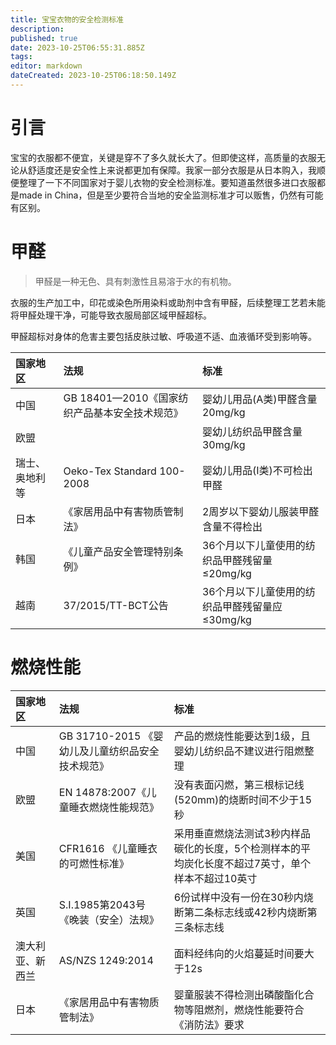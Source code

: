 ```yaml
---
title: 宝宝衣物的安全检测标准
description: 
published: true
date: 2023-10-25T06:55:31.885Z
tags: 
editor: markdown
dateCreated: 2023-10-25T06:18:50.149Z
---
```


# 引言
宝宝的衣服都不便宜，关键是穿不了多久就长大了。但即使这样，高质量的衣服无论从舒适度还是安全性上来说都更加有保障。我家一部分衣服是从日本购入，我顺便整理了一下不同国家对于婴儿衣物的安全检测标准。要知道虽然很多进口衣服都是made in China，但是至少要符合当地的安全监测标准才可以贩售，仍然有可能有区别。

# 甲醛
> 甲醛是一种无色、具有刺激性且易溶于水的有机物。

 衣服的生产加工中，印花或染色所用染料或助剂中含有甲醛，后续整理工艺若未能将甲醛处理干净，可能导致衣服局部区域甲醛超标。
 
 甲醛超标对身体的危害主要包括皮肤过敏、呼吸道不适、血液循环受到影响等。
 
| 国家地区 | 法规 | 标准 |
| :---- | :---- | :---- |
| 中国 | GB 18401—2010《国家纺织产品基本安全技术规范》 | 婴幼儿用品(A类)甲醛含量20mg/kg |
| 欧盟 |       | 婴幼儿纺织品甲醛含量30mg/kg |
| 瑞士、奥地利等 | Oeko-Tex Standard 100-2008 | 婴幼儿用品(I类)不可检出甲醛 |
| 日本 | 《家居用品中有害物质管制法》 | 2周岁以下婴幼儿服装甲醛含量不得检出 |
| 韩国 | 《儿童产品安全管理特别条例》 | 36个月以下儿童使用的纺织品甲醛残留量≤20mg/kg |
| 越南 | 37/2015/TT-BCT公告 | 36个月以下儿童使用的纺织品甲醛残留量应≤30mg/kg |

# 燃烧性能

| 国家地区 | 法规 | 标准 |
| :---- | :---- | :---- |
| 中国 | GB 31710-2015 《婴幼儿及儿童纺织品安全技术规范》 | 产品的燃烧性能要达到1级，且婴幼儿纺织品不建议进行阻燃整理 |
| 欧盟 | EN 14878:2007《儿童睡衣燃烧性能规范》 | 没有表面闪燃，第三根标记线(520mm)的烧断时间不少于15秒 |
| 美国 | CFR1616 《儿童睡衣的可燃性标准》 | 采用垂直燃烧法测试3秒内样品碳化的长度，5个检测样本的平均炭化长度不超过7英寸，单个样本不超过10英寸 |
| 英国 | S.I.1985第2043号 《晚装（安全）法规》 | 6份试样中没有一份在30秒内烧断第二条标志线或42秒内烧断第三条标志线 |
| 澳大利亚、新西兰 | AS/NZS 1249:2014 | 面料经纬向的火焰蔓延时间要大于12s |
| 日本 | 《家居用品中有害物质管制法》 | 婴童服装不得检测出磷酸酯化合物等阻燃剂，燃烧性能要符合《消防法》要求 |